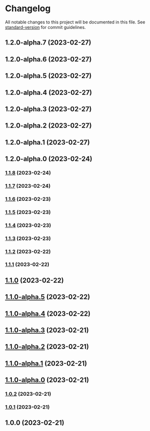 # Changelog

All notable changes to this project will be documented in this file. See [standard-version](https://github.com/conventional-changelog/standard-version) for commit guidelines.

## 1.2.0-alpha.7 (2023-02-27)

## 1.2.0-alpha.6 (2023-02-27)

## 1.2.0-alpha.5 (2023-02-27)

## 1.2.0-alpha.4 (2023-02-27)

## 1.2.0-alpha.3 (2023-02-27)

## 1.2.0-alpha.2 (2023-02-27)

## 1.2.0-alpha.1 (2023-02-27)

## 1.2.0-alpha.0 (2023-02-24)

### [1.1.8](https://github.com/bilwifi/gh-action-expo/compare/v1.1.7...v1.1.8) (2023-02-24)

### [1.1.7](https://github.com/bilwifi/gh-action-expo/compare/v1.1.6...v1.1.7) (2023-02-24)

### [1.1.6](https://github.com/bilwifi/gh-action-expo/compare/v1.1.5...v1.1.6) (2023-02-23)

### [1.1.5](https://github.com/bilwifi/gh-action-expo/compare/v1.1.4...v1.1.5) (2023-02-23)

### [1.1.4](https://github.com/bilwifi/gh-action-expo/compare/v1.1.3...v1.1.4) (2023-02-23)

### [1.1.3](https://github.com/bilwifi/gh-action-expo/compare/v1.1.2...v1.1.3) (2023-02-23)

### [1.1.2](https://github.com/bilwifi/gh-action-expo/compare/v1.1.1...v1.1.2) (2023-02-22)

### [1.1.1](https://github.com/bilwifi/gh-action-expo/compare/v1.1.0...v1.1.1) (2023-02-22)

## [1.1.0](https://github.com/bilwifi/gh-action-expo/compare/v1.1.0-alpha.5...v1.1.0) (2023-02-22)

## [1.1.0-alpha.5](https://github.com/bilwifi/gh-action-expo/compare/v1.1.0-alpha.4...v1.1.0-alpha.5) (2023-02-22)

## [1.1.0-alpha.4](https://github.com/bilwifi/gh-action-expo/compare/v1.1.0-alpha.3...v1.1.0-alpha.4) (2023-02-22)

## [1.1.0-alpha.3](https://github.com/bilwifi/gh-action-expo/compare/v1.1.0-alpha.2...v1.1.0-alpha.3) (2023-02-21)

## [1.1.0-alpha.2](https://github.com/bilwifi/gh-action-expo/compare/v1.1.0-alpha.1...v1.1.0-alpha.2) (2023-02-21)

## [1.1.0-alpha.1](https://github.com/bilwifi/gh-action-expo/compare/v1.1.0-alpha.0...v1.1.0-alpha.1) (2023-02-21)

## [1.1.0-alpha.0](https://github.com/bilwifi/gh-action-expo/compare/v1.0.2...v1.1.0-alpha.0) (2023-02-21)

### [1.0.2](https://github.com/bilwifi/gh-action-expo/compare/v1.0.1...v1.0.2) (2023-02-21)

### [1.0.1](https://github.com/bilwifi/gh-action-expo/compare/v1.0.0...v1.0.1) (2023-02-21)

## 1.0.0 (2023-02-21)
